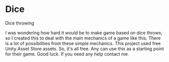 # Dice
Dice throwing

I was wondering how hard it would be to make game based on dice throws, so I created this to deal with the main mechanics of a game like this.
There is a lot of possibilities from these simple mechanics.
This project used free Unity Asset Store assets. So, it's all free.
Any can use this as a starting point for their game. Good luck.
If you need any help contact me.
